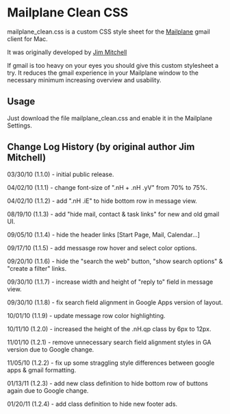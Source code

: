 Mailplane Clean CSS
===================

mailplane_clean.css is a custom CSS style sheet for the [Mailplane](http://mailplaneapp.com/) gmail client for Mac.

It was originally developed by [Jim Mitchell](http://jimmitchell.org/projects/mailplane_clean_css/)

If gmail is too heavy on your eyes you should give this custom stylesheet a try. It reduces the gmail experience in your Mailplane window to the necessary minimum increasing overview and usability.

Usage
-----

Just download the file mailplane_clean.css and enable it in the Mailplane Settings.

Change Log History (by original author Jim Mitchell)
----------------------------------------------------
03/30/10	(1.1.0) - initial public release.

04/02/10	(1.1.1) - change font-size of ".nH + .nH .yV" from 70% to 75%.

04/02/10	(1.1.2) - add ".nH .iE" to hide bottom row in message view.

08/19/10	(1.1.3) - add "hide mail, contact & task links" for new and old gmail UI.

09/05/10	(1.1.4) - hide the header links [Start Page, Mail, Calendar...]

09/17/10	(1.1.5) - add messasge row hover and select color options.

09/20/10	(1.1.6) - hide the "search the web" button, "show search options" & "create a filter" links.

09/30/10	(1.1.7) - increase width and height of "reply to" field in message view.

09/30/10	(1.1.8) - fix search field alignment in Google Apps version of layout.

10/01/10	(1.1.9) - update message row color highlighting.

10/11/10	(1.2.0) - increased the height of the .nH.qp class by 6px to 12px.

11/01/10	(1.2.1) - remove unnecessary search field alignment styles in GA version due to Google change.

11/05/10	(1.2.2) - fix up some straggling style differences between google apps & gmail formatting.

01/13/11	(1.2.3) - add new class definition to hide bottom row of buttons again due to Google change.

01/20/11	(1.2.4) - add class definition to hide new footer ads.
